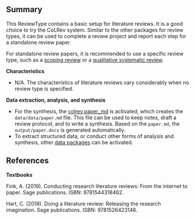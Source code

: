 ## Summary

This ReviewType contains a basic setup for literature reviews. It is a good choice to try the CoLRev system. Similar to the other packages for review types, it can be used to complete a review project and report each step for a standalone review paper.

For standalone review papers, it is recommended to use a specific review type, such as a [scoping review](colrev.scoping_review.html) or a [qualitative systematic review](colrev.qualitative_systematic_review.html).

**Characteristics**

- N/A. The characteristics of literature reviews vary considerably when no review type is specified.

**Data extraction, analysis, and synthesis**

- For the synthesis, the [colrev.paper_md](colrev.paper_md.html) is activated, which creates the ``data/data/paper.md`` file. This file can be used to keep notes, draft a review protocol, and to write a synthesis. Based on the ``paper.md``, the ``output/paper.docx`` is generated automatically.
- To extract structured data, or conduct other forms of analysis and synthesis, other [data packages](https://colrev.readthedocs.io/en/latest/manual/data/data.html) can be activated.

## References

**Textbooks**

Fink, A. (2019). Conducting research literature reviews: From the internet to paper. Sage publications. ISBN: 9781544318462.

Hart, C. (2018). Doing a literature review: Releasing the research imagination. Sage publications. ISBN: 9781526423146.
